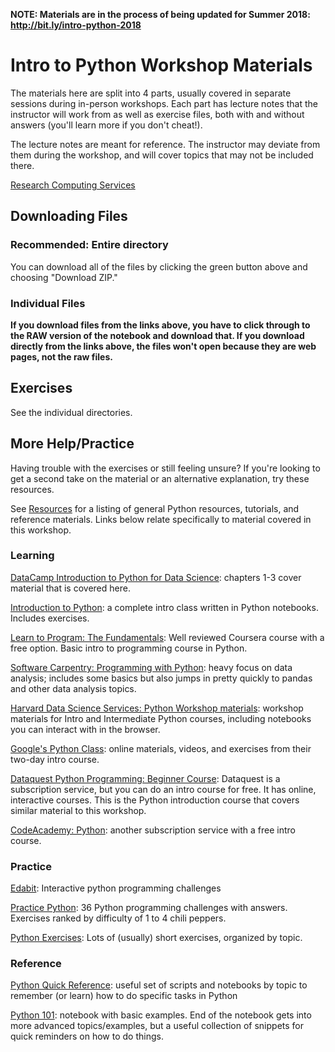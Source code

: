 **NOTE: Materials are in the process of being updated for Summer 2018: http://bit.ly/intro-python-2018**

# Intro to Python Workshop Materials

The materials here are split into 4 parts, usually covered in separate sessions during in-person workshops.  Each part has lecture notes that the instructor will work from as well as exercise files, both with and without answers (you'll learn more if you don't cheat!).  

The lecture notes are meant for reference.  The instructor may deviate from them during the workshop, and will cover topics that may not be included there.

[Research Computing Services](http://www.it.northwestern.edu/research/)

## Downloading Files

### Recommended: Entire directory

You can download all of the files by clicking the green button above and choosing "Download ZIP."

### Individual Files

**If you download files from the links above, you have to click through to the RAW version of the notebook and download that.  If you download directly from the links above, the files won't open because they are web pages, not the raw files.**

## Exercises

See the individual directories.


## More Help/Practice

Having trouble with the exercises or still feeling unsure?  If you're looking to get a second take on the material or an alternative explanation, try these resources.

See [Resources](https://github.com/nuitrcs/pythonworkshops/blob/master/resources.md) for a listing of general Python resources,
tutorials, and reference materials.  Links below relate specifically to material covered in this workshop.

### Learning

[DataCamp Introduction to Python for Data Science](https://www.datacamp.com/courses/intro-to-python-for-data-science): chapters 1-3 cover material that is covered here.

[Introduction to Python](http://introtopython.org/): a complete intro class written in Python notebooks.  Includes exercises.

[Learn to Program: The Fundamentals](https://www.coursera.org/learn/learn-to-program): Well reviewed Coursera course with a free option.  Basic intro to programming course in Python.

[Software Carpentry: Programming with Python](http://swcarpentry.github.io/python-novice-inflammation/): heavy focus on data analysis; includes some basics but also jumps in pretty quickly to pandas and other data analysis topics.  

[Harvard Data Science Services: Python Workshop materials](https://dss.iq.harvard.edu/workshop-materials): workshop materials for Intro and Intermediate Python courses, including notebooks you can interact with in the browser.

[Google's Python Class](https://developers.google.com/edu/python/): online materials, videos, and exercises from their two-day intro course.

[Dataquest Python Programming: Beginner Course](https://www.dataquest.io/course/python-programming-beginner): Dataquest is a subscription service, but you can do an intro course for free.  It has online, interactive courses.  This is the Python introduction course that covers similar material to this workshop.

[CodeAcademy: Python](https://www.codecademy.com/learn/python): another subscription service with a free intro course. 

### Practice

[Edabit](https://edabit.com/explore?lang=python3): Interactive python
programming challenges

[Practice Python](http://www.practicepython.org/): 36 Python programming challenges with answers.  Exercises ranked by difficulty of 1 to 4 chili peppers.

[Python Exercises](http://www.w3resource.com/python-exercises/): Lots of (usually) short exercises, organized by topic.

### Reference

[Python Quick Reference](https://github.com/justmarkham/python-reference): useful set of scripts and notebooks by topic to remember (or learn) how to do specific tasks in Python

[Python 101](http://nbviewer.jupyter.org/urls/bitbucket.org/hrojas/learn-pandas/raw/master/lessons/Python_101.ipynb): notebook with basic examples.  End of the notebook gets into more advanced topics/examples, but a useful collection of snippets for quick reminders on how to do things.

